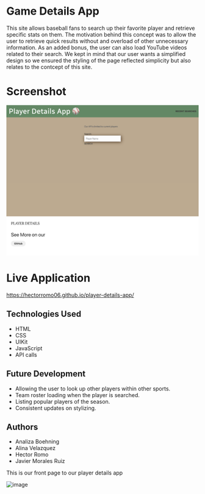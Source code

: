 # Game Details App
This site allows baseball fans to search up their favorite player and retrieve specific stats on them. The motivation behind this concept was to allow the user to retrieve quick results without and overload of other unnecessary information. As an added bonus, the user can also load YouTube videos related to their search. We kept in mind that our user wants a simplified design so we ensured the styling of the page reflected simplicity but also relates to the contcept of this site.

# Screenshot
![image](./assets/images/screenshot.png)

# Live Application
https://hectorromo06.github.io/player-details-app/

## Technologies Used
* HTML
* CSS
* UIKit
* JavaScript
* API calls

## Future Development
- Allowing the user to look up other players within other sports.
- Team roster loading when the player is searched.
- Listing popular players of the season.
- Consistent updates on stylizing.


## Authors
- Analiza Boehning
- Alina Velazquez
- Hector Romo
- Javier Morales Ruiz


This is our front page to our player details app

![image](https://user-images.githubusercontent.com/101363899/167020562-127a83e9-fa76-4ec8-bee4-94cd870551b8.png)
